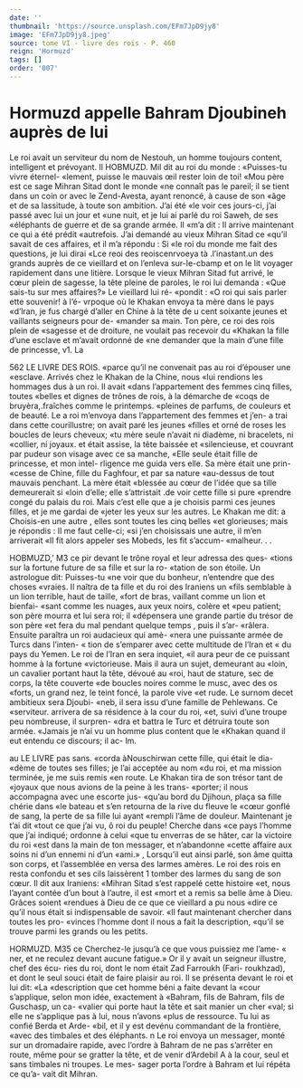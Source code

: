 ```yaml
---
date: ''
thumbnail: 'https://source.unsplash.com/EFm7JpD9jy8'
image: 'EFm7JpD9jy8.jpeg'
source: tome VI - livre des rois - P. 460
reign: 'Hormuzd'
tags: []
order: '007'
---
```


# Hormuzd appelle Bahram Djoubineh auprès de lui

Le roi avait un serviteur du nom de Nestouh, un homme toujours content, intelligent et prévoyant. Il
HOBMUZD. Mil dit au roi du monde : «Puisses-tu vivre éternel-
«lement, puisse le mauvais œil rester loin de toi! «Mou père est ce sage Mihran Sitad dont le monde «ne connaît pas le pareil; il se tient dans un coin or avec le Zend-Avesta, ayant renoncé, à cause de son «âge et de sa lassitude, à toute son ambition. J’ai été
«le voir ces jours-ci, j’ai passé avec lui un jour et «une nuit, et je lui ai parlé du roi Saweh, de ses «éléphants de guerre et de sa grande armée. Il
«m’a dit : Il arrive maintenant ce qui a été prédit «autrefois. J’ai demandé au vieux Mihran Sitad ce
«qu’il savait de ces affaires, et il m’a répondu : Si
«le roi du monde me fait des questions, je lui dirai
«Lce reoi des reoiscenrvoeya tà .l’inastant.un des grands auprès de ce vieillard et on l’enleva sur-le-cbamp et
on le lit voyager rapidement dans une litière. Lorsque le vieux Mihran Sitad fut arrivé, le cœur plein de sagesse, la tête pleine de paroles, le roi lui demanda : «Que sais-tu sur mes affaires?» Le vieillard lui ré- «pondit : «O roi qui sais parler ette souvenir! à l’é-
vrpoque où le Khakan envoya ta mère dans le pays «d’lran, je fus chargé d’aller en Chine à la tête de
u cent soixante jeunes et vaillants seigneurs pour de- «mander sa main. Ton père, ce roi des rois plein de «sagesse et de droiture, ne voulait pas recevoir du «Khakan la fille d’une esclave et m’avait ordonné de
«ne demander que la main d’une fille de princesse,
v1. La

562 LE LIVRE DES ROIS. «parce qu’il ne convenait pas au roi d’épouser une
«esclave. Arrivés chez le Khakan de la Chine, nous «lui rendions les hommages dus à un roi. Il avait «dans l’appartement des femmes cinq filles, toutes «belles et dignes de trônes de rois, à la démarche de «coqs de bruyèra,.fraîches comme le printemps. «pleines de parfums, de couleurs et de beauté. Le a roi m’envoya dans l’appartement des femmes et j’en-
a trai dans cette courillustre; on avait paré les jeunes «filles et orné de roses les boucles de leurs cheveux; «tu mère seule n’avait ni diadème, ni bracelets, ni «collier, ni joyaux. et était assise, la tête baissée et «silencieuse, et couvrant par pudeur son visage avec ce sa manche,
«Elle seule était fille de princesse, et mon intel- rligence me guida vers elle. Sa mère était une prin- «cesse de Chine, fille du Faghfour, et par sa nature «au-dessus de tout mauvais penchant. La mère était «blessée au cœur de l’idée que sa tille demeurerait si
«loin d’elle; elle s’attristait .de voir cette fille si pure
«prendre congé du palais du roi. Mais c’est elle que
a je choisis parmi ces jeunes filles, et je me gardai de «jeter les yeux sur les autres. Le Khakan me dit:
a Choisis-en une autre , elles sont toutes les cinq belles «et glorieuses; mais je répondis : Il me faut celle-ci;
«si j’en choisissais une autre, il m’en arriverait
«Il fit alors appeler ses Mobeds, les fit s’accum- «malheur. . .

HOBMUZD,’ M3
ce pir devant le trône royal et leur adressa des ques-
«tions sur la fortune future de sa fille et sur la ro- «tation de son étoile. Un astrologue dit: Puisses-tu «ne voir que du bonheur, n’entendre que des choses «vraies. Il naîtra de ta fille et du roi des Iraniens un «fils semblable à un lion terrible, haut de taille, «fort de bras, vaillant comme un lion et bienfai- «sant comme les nuages, aux yeux noirs, colère et «peu patient; son père mourra et lui sera roi; il «dépensera une grande partie du trésor de son père
«et fera du mal pendant quelque temps , puis il s’ar- «râlera. Ensuite paraîtra un roi audacieux qui amè- «nera une puissante armée de Turcs dans l’inten-
« tion de s’emparer avec cette multitude de l’Iran et
« du pays du Yemen. Le roi de l’Iran en sera inquiet,
«il aura peur de ce puissant homme à la fortune «victorieuse. Mais il aura un sujet, demeurant au «loin, un cavalier portant haut la tête, dévoué au
«roi, haut de stature, sec de corps, la tête couverte «de boucles noires comme le musc, avec des os «forts, un grand nez, le teint foncé, la parole vive «et rude. Le surnom decet ambitieux sera Djoubi- «neb, il sera issu d’une famille de Pehlewans. Ce «serviteur. arrivera de sa résidence à la cour du roi, «et, suivi d’une troupe peu nombreuse, il surpren- «dra et battra le Turc et détruira toute son armée.
«Jamais je n’ai vu un homme plus content que le «Khakan quand il eut entendu ce discours; il ac-
lm.

au LE LIVRE pas sans.
«corda àNouschirwan cette fille, qui était le dia- «dème de toutes ses filles; je l’ai acceptée au nom
«du roi, et ma mission terminée, je me suis remis «en route. Le Khakan tira de son trésor tant de «joyaux que nous avions de la peine à les trans- «porter; il nous accompagna avec une escorte jus- «qu’au bord du Djihoun, plaça sa fille chérie dans
«le bateau et s’en retourna de la rive du fleuve le «cœur gonflé de sang, la perte de sa fille lui ayant «rempli l’âme de douleur. Maintenant je t’ai dit
«tout ce que j’ai vu, ô roi du peuple! Cherche dans
«ce pays l’homme que j’ai indiqué; ordonne à celui
«que tu enverras de se hâter, car la victoire du roi «est dans la main de ton messager, et n’abandonne «cette affaire aux soins ni d’un ennemi ni d’un
«ami.» ,
Lorsqu’il eut ainsi parlé, son âme quitta son
corps, et l’assemblée en versa des larmes amères.
Le roi des rois en resta confondu et ses cils laissèrent 1 tomber des larmes du sang de son cœur. Il dit aux Iraniens: «Mihran Sitad s’est rappelé cette histoire
«et, nous l’ayant contée d’un bout à l’autre, il est
«mort et a remis sa belle âme à Dieu. Grâces soient «rendues à Dieu de ce que ce vieillard a pu nous «dire ce qu’il nous était si indispensable de savoir.
«Il faut maintenant chercher dans toutes les pro- «vinces l’homme dont il nous a fait la description, «qu’il se trouve parmi les grands ou les petits.

HORMUZD. M35 ce Cherchez-le jusqu’à ce que vous puissiez me l’ame-
« ner, et ne reculez devant aucune fatigue.»
Or il y avait un seigneur illustre, chef des écu- ries du roi, dont le nom était Zad Farroukh (Fari-
roukhzad), et dont le seul souci était de faire plaisir au roi. Il se présenta devant le roi et lui dit: «La «description que cet homme béni a faite devant la «cour s’applique, selon mon idée, exactement à «Bahram, fils de Bahram, fils de Guschasp, un ca- «valier qui porte haut la tête et sait manier un cher «val; si elle ne s’applique pas à lui, nous n’avons
«plus de ressource. Tu lui as confié Berda et Arde- «bil, et il y est devénu commandant de la frontière, «avec des timbales et des éléphants. n Le roi envoya
un messager, monté sur un dromadaire rapide, avec l’ordre à Bahram de ne pas s’arrêter en route, même pour se gratter la tête, et de venir d’Ardebil A
à la cour, seul et sans timbales ni troupes. Le mes- sager porta l’ordre à Bahram et lui répéta ce qu’a-
vait dit Mihran.
